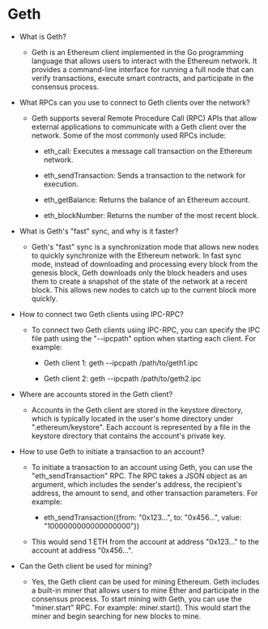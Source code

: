 # Geth

- What is Geth?

  - Geth is an Ethereum client implemented in the Go programming language that allows users to interact with the Ethereum network. It provides a command-line interface for running a full node that can verify transactions, execute smart contracts, and participate in the consensus process.

- What RPCs can you use to connect to Geth clients over the network?

  - Geth supports several Remote Procedure Call (RPC) APIs that allow external applications to communicate with a Geth client over the network. Some of the most commonly used RPCs include:

    - eth_call: Executes a message call transaction on the Ethereum network.

    - eth_sendTransaction: Sends a transaction to the network for execution.

    - eth_getBalance: Returns the balance of an Ethereum account.

    - eth_blockNumber: Returns the number of the most recent block.

- What is Geth's "fast" sync, and why is it faster?

  - Geth's "fast" sync is a synchronization mode that allows new nodes to quickly synchronize with the Ethereum network. In fast sync mode, instead of downloading and processing every block from the genesis block, Geth downloads only the block headers and uses them to create a snapshot of the state of the network at a recent block. This allows new nodes to catch up to the current block more quickly.

- How to connect two Geth clients using IPC-RPC?

  - To connect two Geth clients using IPC-RPC, you can specify the IPC file path using the "--ipcpath" option when starting each client. For example:

    - Geth client 1: geth --ipcpath /path/to/geth1.ipc

    - Geth client 2: geth --ipcpath /path/to/geth2.ipc

- Where are accounts stored in the Geth client?

  - Accounts in the Geth client are stored in the keystore directory, which is typically located in the user's home directory under ".ethereum/keystore". Each account is represented by a file in the keystore directory that contains the account's private key.

- How to use Geth to initiate a transaction to an account?

  - To initiate a transaction to an account using Geth, you can use the "eth_sendTransaction" RPC. The RPC takes a JSON object as an argument, which includes the sender's address, the recipient's address, the amount to send, and other transaction parameters. For example:
    - eth_sendTransaction({from: "0x123...", to: "0x456...", value: "1000000000000000000"})

  - This would send 1 ETH from the account at address "0x123..." to the account at address "0x456...".

- Can the Geth client be used for mining?

  - Yes, the Geth client can be used for mining Ethereum. Geth includes a built-in miner that allows users to mine Ether and participate in the consensus process. To start mining with Geth, you can use the "miner.start" RPC. For example: miner.start(). This would start the miner and begin searching for new blocks to mine.